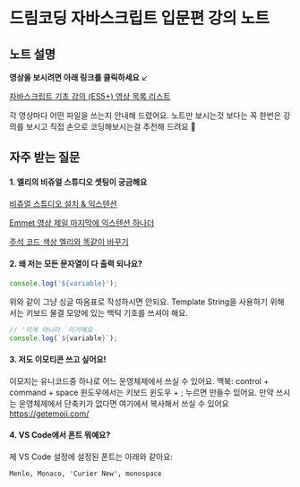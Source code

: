 # 드림코딩 자바스크립트 입문편 강의 노트

## 노트 설명

**영상을 보시려면 아래 링크를 클릭하세요** ↙

[자바스크립트 기초 강의 (ES5+) 영상 목록 리스트](https://www.youtube.com/playlist?list=PLv2d7VI9OotTVOL4QmPfvJWPJvkmv6h-2)

각 영상마다 어떤 파일을 쓰는지 안내해 드렸어요.
노트만 보시는것 보다는 꼭 한번은 강의를 보시고 직접 손으로 코딩해보시는걸 추천해 드려요 📒

## 자주 받는 질문

#### 1. 엘리의 비쥬얼 스튜디오 셋팅이 궁금해요

[비쥬얼 스튜디오 설치 & 익스텐션](https://youtu.be/bS9yTI2fC0w)

[Emmet 영상 제일 마지막에 익스텐션 하나더](https://youtu.be/m7wsrVQsVjI)

[주석 코드 색상 엘리와 똑같이 바꾸기](https://youtu.be/2UaKfAz-eEI)

#### 2. 왜 저는 모든 문자열이 다 출력 되나요?

```js
console.log('${variable}');
```

위와 같이 그냥 싱글 따옴표로 작성하시면 안되요.
Template String을 사용하기 위해서는 키보드 물결 모양에 있는 백틱 기호를 쓰셔야 해요.

```js
// '이게 아니라 `이거예요
console.log(`${variable}`);
```

#### 3. 저도 이모티콘 쓰고 싶어요!

이모지는 유니코드중 하나로 어느 운영체제에서 쓰실 수 있어요.
맥북: control + command + space
윈도우에서는 키보드 윈도우 + ; 누르면 만들수 있어요.
만약 쓰시는 운영체제에서 단축키가 없다면 여기에서 복사해서 쓰실 수 있어요 https://getemoji.com/

#### 4. VS Code에서 폰트 뭐예요?

제 VS Code 설정에 설정된 폰트는 아래와 같아요:

```
Menlo, Monaco, 'Curier New', monospace
```
